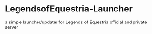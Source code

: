 # LegendsofEquestria-Launcher
a simple launcher/updater for Legends of Equestria official and private server
